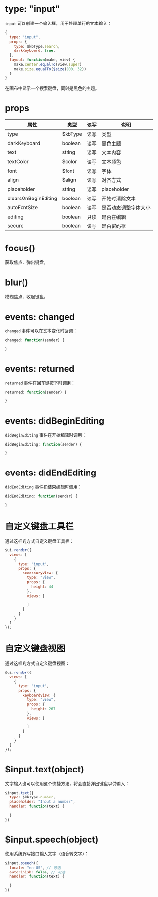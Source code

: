 # type: "input"

`input` 可以创建一个输入框，用于处理单行的文本输入：

```js
{
  type: "input",
  props: {
    type: $kbType.search,
    darkKeyboard: true,
  },
  layout: function(make, view) {
    make.center.equalTo(view.super)
    make.size.equalTo($size(100, 32))
  }
}
```

在画布中显示一个搜索键盘，同时是黑色的主题。

# props

属性 | 类型 | 读写 | 说明
---|---|---|---
type | $kbType | 读写 | 类型
darkKeyboard | boolean | 读写 | 黑色主题
text | string | 读写 | 文本内容
textColor | $color | 读写 | 文本颜色
font | $font | 读写 | 字体
align | $align | 读写 | 对齐方式
placeholder | string | 读写 | placeholder
clearsOnBeginEditing | boolean | 读写 | 开始时清除文本
autoFontSize | boolean | 读写 | 是否动态调整字体大小
editing | boolean | 只读 | 是否在编辑
secure | boolean | 读写 | 是否密码框

# focus()

获取焦点，弹出键盘。

# blur()

模糊焦点，收起键盘。

# events: changed

`changed` 事件可以在文本变化时回调：

```js
changed: function(sender) {

}
```

# events: returned

`returned` 事件在回车键按下时调用：

```js
returned: function(sender) {

}
```

# events: didBeginEditing

`didBeginEditing` 事件在开始编辑时调用：

```js
didBeginEditing: function(sender) {

}
```

# events: didEndEditing

`didEndEditing` 事件在结束编辑时调用：

```js
didEndEditing: function(sender) {
  
}
```

# 自定义键盘工具栏

通过这样的方式自定义键盘工具栏：

```js
$ui.render({
  views: [
    {
      type: "input",
      props: {
        accessoryView: {
          type: "view",
          props: {
            height: 44
          },
          views: [

          ]
        }
      }
    }
  ]
});
```

# 自定义键盘视图

通过这样的方式自定义键盘视图：

```js
$ui.render({
  views: [
    {
      type: "input",
      props: {
        keyboardView: {
          type: "view",
          props: {
            height: 267
          },
          views: [

          ]
        }
      }
    }
  ]
});
```

# $input.text(object)

文字输入也可以使用这个快捷方法，将会直接弹出键盘以供输入：

```js
$input.text({
  type: $kbType.number,
  placeholder: "Input a number",
  handler: function(text) {

  }
})
```

# $input.speech(object)

使用系统听写接口输入文字（语音转文字）：

```js
$input.speech({
  locale: "en-US", // 可选
  autoFinish: false, // 可选
  handler: function(text) {

  }
})
```